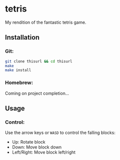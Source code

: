 # tetris
My rendition of the fantastic tetris game.

## Installation
### Git:
```bash
git clone thisurl && cd thisurl
make
make install
```
### Homebrew:
Coming on project completion...

## Usage 
### Control:
Use the arrow keys or `WASD` to control the falling blocks:
- Up: Rotate block
- Down: Move block down
- Left/Right: Move block left/right

